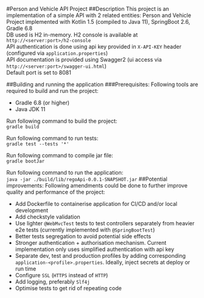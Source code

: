 #Person and Vehicle API Project
##Description
This project is an implementation of a simple API with 2 related entities: Person and Vehicle<br>
Project implemented with Kotlin 1.5 (compiled to Java 11), SpringBoot 2.6, Gradle 6.8<br>
DB used is H2 in-memory. H2 console is available at `http://<server:port>/h2-console`<br>
API authentication is done using api key provided in `X-API-KEY` header (configured via `application.properties`)<br>
API documentation is provided using Swagger2 (ui access via `http://<server:port>/swagger-ui.html`)<br>
Default port is set to 8081<br>

##Building and running the application
###Prerequisites:
Following tools are required to build and run the project:
- Gradle 6.8 (or higher)
- Java JDK 11

Run following command to build the project:<br>
`gradle build`

Run following command to run tests:<br>
`gradle test --tests '*'`

Run following command to compile jar file:<br>
`gradle bootJar`

Run following command to run the application:<br>
`java -jar ./build/lib/regoApi-0.0.1-SNAPSHOT.jar`
##Potential improvements:
Following amendments could be done to further improve quality and performance of the project:
- Add Dockerfile to containerise application for CI/CD and/or local development
- Add checkstyle validation
- Use lighter `@WebMvcTest` tests to test controllers separately from heavier e2e tests (currently implemented with `@SpringBootTest`)
- Better tests segregation to avoid potential side effects
- Stronger authentication + authorisation mechanism. Current implementation only uses simplified authentication with api key 
- Separate dev, test and production profiles by adding corresponding `application-<profile>.properties`. Ideally, inject secrets at deploy or run time
- Configure `SSL` (`HTTPS` instead of `HTTP`)
- Add logging, preferably `Slf4j`
- Optimise tests to get rid of repeating code
